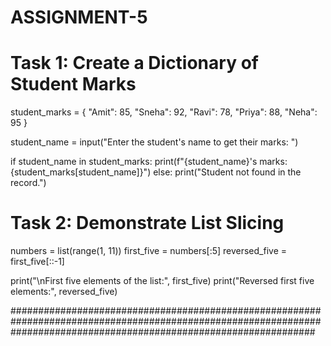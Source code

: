 # ASSIGNMENT-5

# Task 1: Create a Dictionary of Student Marks
student_marks = {
    "Amit": 85,
    "Sneha": 92,
    "Ravi": 78,
    "Priya": 88,
    "Neha": 95
}

student_name = input("Enter the student's name to get their marks: ")

if student_name in student_marks:
    print(f"{student_name}'s marks: {student_marks[student_name]}")
else:
    print("Student not found in the record.")

# Task 2: Demonstrate List Slicing
numbers = list(range(1, 11))
first_five = numbers[:5]
reversed_five = first_five[::-1]

print("\nFirst five elements of the list:", first_five)
print("Reversed first five elements:", reversed_five)

#######################################################################################################################################################################
